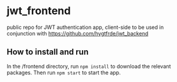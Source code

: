 # jwt_frontend
public repo for JWT authentication app, client-side
to be used in conjunction with https://github.com/hygtfrde/jwt_backend

## How to install and run
In the /frontend directory, run `npm install`
to download the relevant packages. Then run `npm start` to start the app.
